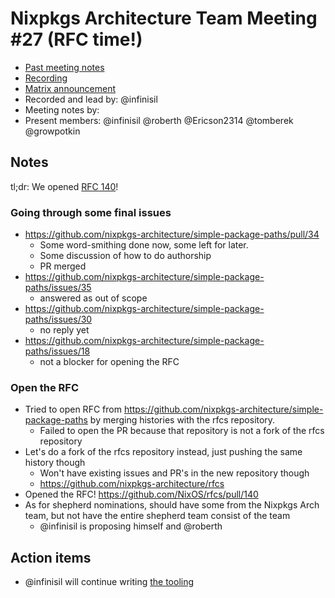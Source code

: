 # Nixpkgs Architecture Team Meeting #27 (RFC time!)
- [Past meeting notes](https://github.com/nixpkgs-architecture/meetings)
- [Recording](https://www.youtube.com/watch?v=JnNNJ1eS43Y)
- [Matrix announcement](https://matrix.to/#/!djTaTBQyWEPRQxrPTb:nixos.org/$MlNhNrjAT-caDeUQFD-NRvETa142zX6aeFtEMWQLAEA?via=nixos.org&via=matrix.org&via=nixos.dev)
- Recorded and lead by: @infinisil
- Meeting notes by:
- Present members: @infinisil @roberth @Ericson2314 @tomberek @growpotkin

## Notes

tl;dr: We opened [RFC 140](https://github.com/NixOS/rfcs/pull/140)!

### Going through some final issues

- https://github.com/nixpkgs-architecture/simple-package-paths/pull/34
  - Some word-smithing done now, some left for later.
  - Some discussion of how to do authorship
  - PR merged
- https://github.com/nixpkgs-architecture/simple-package-paths/issues/35
  - answered as out of scope
- https://github.com/nixpkgs-architecture/simple-package-paths/issues/30
  - no reply yet
- https://github.com/nixpkgs-architecture/simple-package-paths/issues/18
  - not a blocker for opening the RFC

### Open the RFC

- Tried to open RFC from https://github.com/nixpkgs-architecture/simple-package-paths by merging histories with the rfcs repository.
  - Failed to open the PR because that repository is not a fork of the rfcs repository
- Let's do a fork of the rfcs repository instead, just pushing the same history though
  - Won't have existing issues and PR's in the new repository though
  - https://github.com/nixpkgs-architecture/rfcs
- Opened the RFC! https://github.com/NixOS/rfcs/pull/140
- As for shepherd nominations, should have some from the Nixpkgs Arch team, but not have the entire shepherd team consist of the team
  - @infinisil is proposing himself and @roberth

## Action items

- @infinisil will continue writing [the tooling](https://github.com/nixpkgs-architecture/nix-spp)
